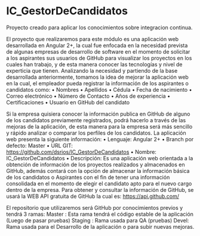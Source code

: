 # IC_GestorDeCandidatos
Proyecto creado para aplicar los conocimientos sobre integracion continua.

El proyecto que realizaremos para este módulo es una aplicación web desarrollada en Angular 2+, la cual fue enfocada en la necesidad prevista de algunas empresas de desarrollo de software en el momento de solicitar a los aspirantes sus usuarios de GitHub para visualizar los proyectos en los cuales han trabajo, y de esta manera conocer las tecnologías y nivel de experticia que tienen.
Analizando la necesidad y partiendo de la base desarrollada anteriormente, tomamos la idea de mejorar la aplicación web en la cual, el empleador pueda registrar la información de los aspirantes o candidatos como:
•	Nombres 
•	Apellidos
•	Cédula
•	Fecha de nacimiento
•	Correo electrónico
•	Número de Contacto
•	Años de experiencia
•	Certificaciones
•	Usuario en GitHub del candidato

Si la empresa quisiera conocer la información publica en GitHub de alguno de los candidatos previamente registrados, podrá hacerlo a través de las mejoras de la aplicación, de esta manera para la empresa será más sencillo y rápido analizar o comparar los perfiles de los candidatos.
La aplicación web presenta la siguiente información:
•	Lenguaje: Angular 2+
•	Branch por defecto: Master
•	URL GIT: https://github.com/dsrios/IC_GestorDeCandidatos
•	Nombre: IC_GestorDeCandidatos
•	Descripción: Es una aplicación web orientada a la obtención de información de los proyectos realizados y almacenados en GitHub, además contará con la opción de almacenar la información básica de los candidatos o Aspirantes con el fin de tener una información consolidada en el momento de elegir el candidato apto para el nuevo cargo dentro de la empresa. 
Para obtener y consultar la información de GitHub, se usará la WEB API gratuita de GitHub la cual es: https://api.github.com/

El repositorio que utilizaremos será GitHub por conocimientos previos y tendrá 3 ramas:
Master : Esta rama tendrá el código estable de la aplicación (Luego de pasar pruebas)
Staging : Rama usada para QA (pruebas) 
Devel: Rama usada para el Desarrollo de la aplicación o para subir nuevas mejoras.

